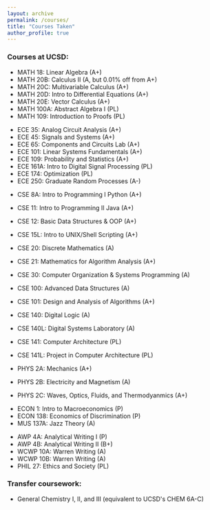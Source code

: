 ```yaml
---
layout: archive
permalink: /courses/
title: "Courses Taken"
author_profile: true
---
```


### Courses at UCSD:
- MATH 18: Linear Algebra (A+)
- MATH 20B: Calculus II (A, but 0.01% off from A+)
- MATH 20C: Multivariable Calculus (A+)
- MATH 20D: Intro to Differential Equations (A+)
- MATH 20E: Vector Calculus (A+)
- MATH 100A: Abstract Algebra I (PL)
- MATH 109: Introduction to Proofs (PL)
<!-- -->

- ECE 35: Analog Circuit Analysis (A+)
- ECE 45: Signals and Systems (A+)
- ECE 65: Components and Circuits Lab (A+)
- ECE 101: Linear Systems Fundamentals (A+)
- ECE 109: Probability and Statistics (A+)
- ECE 161A: Intro to Digital Signal Processing (PL)
- ECE 174: Optimization (PL)
- ECE 250: Graduate Random Processes (A-)

<!-- -->
- CSE 8A: Intro to Programming I Python (A+)
- CSE 11: Intro to Programming II Java (A+)
- CSE 12: Basic Data Structures & OOP (A+)
- CSE 15L: Intro to UNIX/Shell Scripting (A+)
- CSE 20: Discrete Mathematics (A)
- CSE 21: Mathematics for Algorithm Analysis (A+)
- CSE 30: Computer Organization & Systems Programming (A)
- CSE 100: Advanced Data Structures (A)
- CSE 101: Design and Analysis of Algorithms (A+)
- CSE 140: Digital Logic (A)
- CSE 140L: Digital Systems Laboratory (A)
- CSE 141: Computer Architecture (PL)
- CSE 141L: Project in Computer Architecture (PL)

- PHYS 2A: Mechanics (A+)
- PHYS 2B: Electricity and Magnetism (A)
- PHYS 2C: Waves, Optics, Fluids, and Thermodyanmics (A+)
  
<!-- -->
- ECON 1: Intro to Macroeconomics (P)
- ECON 138: Economics of Discrimination (P)
- MUS 137A: Jazz Theory (A)

<!-- -->
- AWP 4A: Analytical Writing I (P)
- AWP 4B: Analytical Writing II (B+)
- WCWP 10A: Warren Writing (A)
- WCWP 10B: Warren Writing (A)
- PHIL 27: Ethics and Society (PL) 

<!-- -->

### Transfer coursework:

- General Chemistry I, II, and III (equivalent to UCSD's CHEM 6A-C)
